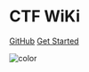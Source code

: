 # CTF WiKi

[GitHub](https://github.com/40huo/ctf-wiki/)
[Get Started](introduction)

<!-- 背景色 -->
![color](#f0f0f0)